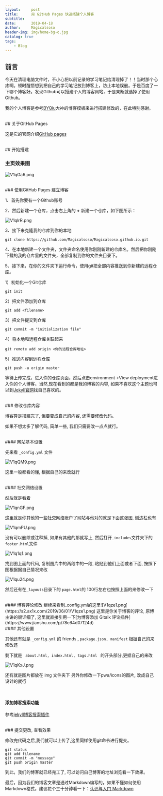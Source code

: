 ```yaml
---
layout:     post
title:      用 GitHub Pages 快速搭建个人博客
subtitle:	
date:       2019-04-18
author:     Magicalsoso
header-img: img/home-bg-o.jpg
catalog: true
tags:
    - Blog
---
```


## 前言

今天在清理电脑文件时，不小心把以前记录的学习笔记给清理掉了！！当时那个心疼啊。顿时醒悟想到把自己的学习笔记放到博客上，防止本地误删。于是百度了一下哪个博客好。发现Github可以搭建个人的博客网站，于是果断就选择了使用Github。

我的个人博客是参考[BYQiu](https://www.jianshu.com/p/e68fba58f75c)大神的博客模板来进行搭建修改的，在此特别感谢。

<br>
## 关于GitHub Pages

这是它的官网介绍[GitHub pages](https://pages.github.com)

<br>
## 开始搭建

### 主页效果图 

![V1qGa6.png](https://s2.ax1x.com/2019/06/01/V1qGa6.png)

<br>
### 使用GitHub Pages 建立博客

1、首先你要有一个Github账号

2、然后新建一个仓库，点击右上角的 **+** 新建一个仓库，如下图所示：

![V1qlrR.png](https://s2.ax1x.com/2019/06/01/V1qlrR.png) 

3、接下来克隆我的仓库到你的本地
```shell
git clone https://github.com/Magicalsoso/Magicalsoso.github.io.git
```
4、在本地新建一个文件夹，文件夹命名使用你刚刚新建的仓库名，然后把你刚刚下载的我的仓库里的文件夹，全部复制到你的文件夹目录下。

5、接下来，在你的文件夹下运行命令，使用git把全部内容推送到你新建的远程仓库。

1）初始化一个Git仓库
```
git init
```
2）把文件添加到仓库
```
git add <filename>
```
3）把文件提交到仓库
```
git commit -m "initialization file"
```
4）将本地和远程仓库关联起来
```
git remote add origin <你的远程仓库地址>
```
5）推送内容到远程仓库
```
git push -u origin master
```
等待上传完成，进入你的仓库页面，然后点击environment->View deployment进入你的个人博客。当然,现在看到的都是我的博客的内容, 如果不喜欢这个主题也可以到[Jekyll官网](http://jekyllthemes.org/)找自己喜欢的。

<br>
### 修改仓库内容

博客算是搭建完了, 但要变成自己的内容, 还需要修改代码。

如果不想太多了解代码, 简单一些, 我们只需要改一点点就行。

<br>
#### 网站基本设置

先来看 <code>_config.yml</code> 文件

![V1qQM9.png](https://s2.ax1x.com/2019/06/01/V1qQM9.png)

这里一般都看的懂, 根据自己的来改就行

<br>
#### 社交网络设置

然后就是看着

![V1qnGF.png](https://s2.ax1x.com/2019/06/01/V1qnGF.png)

这里就是你其他的一些社交网络账户了网站与他对的就是下面这张图, 侧边栏也有

![V1qmPU.png](https://s2.ax1x.com/2019/06/01/V1qmPU.png)

没有可以删除或注释掉, 如果有其他的那就写上, 然后打开<code>_includes</code>文件夹下的<code>footer.html</code>文件

![V1q1q1.png](https://s2.ax1x.com/2019/06/01/V1q1q1.png)

找到图上面的代码, 复制图片中的两段中的一段, 粘贴到他们上面或者下面, 按照下图根据据自己情况来改

![V1qu24.png](https://s2.ax1x.com/2019/06/01/V1qu24.png)

然后还有在<code>_layouts</code>目录下的 <code>page.html</code>的 100行左右也按照上面的来修改一下

<br>
#### 博客评论修改
继续来看到_config.yml的这里![V1qze1.png](https://s2.ax1x.com/2019/06/01/V1qze1.png)
这里是你关于博客的评论, 原博主讲的很详细了, 这里就直接引用一下[为博客添加 Gitalk 评论插件](https://www.jianshu.com/p/78c64d07124d)

<br>
#### 其他设置

其他还有就是 <code>_config.yml</code> 的 friends , <code>package.json, manifest</code> 根据自己的来修改还

剩下就是 <code> about.html, index.html, tags.html </code> 的开头部分,更据自己的来改

![V1qKxJ.png](https://s2.ax1x.com/2019/06/01/V1qKxJ.png)

还有就是图片都放在 img 文件夹下 另外你修改一下pwa/icons的图片, 改成自己设计的就行

<br>

#### 添加博客搜索功能

参考[jekyll博客搜索插件](https://github.com/androiddevelop/jekyll-search)

<br>
### 提交更改, 查看效果

修改完代码之后,我们就可以上传了,这里同样使用git命令进行提交。
```
git status
git add filename
git commit -m "message"
git push origin master
```

到此，我们的博客就已经完工了, 可以访问自己博客的地址浏览看一下效果。

最后，因为我们的博客文章是通过Markdown编写的，如果不懂如何使用Markdown格式，建议花个三十分钟看一下：[认识与入门 Markdown](https://sspai.com/post/25137)